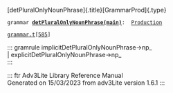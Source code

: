 [detPluralOnlyNounPhrase]{.title}[GrammarProd]{.type}

`grammar `**[`detPluralOnlyNounPhrase(main)`](../object/detPluralOnlyNounPhrase(main).html)**` :   `[`Production`](../object/Production.html)

[`grammar.t`](../file/grammar.t.html)`[`[`585`](../source/grammar.t.html#585)`]`

::: gramrule
implicitDetPluralOnlyNounPhrase-\>np\_\
\| explicitDetPluralOnlyNounPhrase-\>np\_\
:::

::: ftr
Adv3Lite Library Reference Manual\
Generated on 15/03/2023 from adv3Lite version 1.6.1
:::
